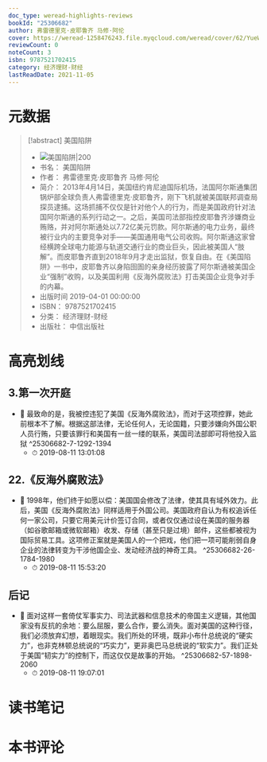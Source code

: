 ```yaml
---
doc_type: weread-highlights-reviews
bookId: "25306682"
author: 弗雷德里克·皮耶鲁齐 马修·阿伦
cover: https://weread-1258476243.file.myqcloud.com/weread/cover/62/YueWen_25306682/t7_YueWen_25306682.jpg
reviewCount: 0
noteCount: 3
isbn: 9787521702415
category: 经济理财-财经
lastReadDate: 2021-11-05
---
```

# 元数据
> [!abstract] 美国陷阱
> - ![ 美国陷阱|200](https://weread-1258476243.file.myqcloud.com/weread/cover/62/YueWen_25306682/t7_YueWen_25306682.jpg)
> - 书名： 美国陷阱
> - 作者： 弗雷德里克·皮耶鲁齐 马修·阿伦
> - 简介： 2013年4月14日，美国纽约肯尼迪国际机场，法国阿尔斯通集团锅炉部全球负责人弗雷德里克·皮耶鲁齐，刚下飞机就被美国联邦调查局探员逮捕。这场抓捕不仅仅是针对他个人的行为，而是美国政府针对法国阿尔斯通的系列行动之一。之后，美国司法部指控皮耶鲁齐涉嫌商业贿赂，并对阿尔斯通处以7.72亿美元罚款。阿尔斯通的电力业务，最终被行业内的主要竞争对手——美国通用电气公司收购。阿尔斯通这家曾经横跨全球电力能源与轨道交通行业的商业巨头，因此被美国人“肢解”。而皮耶鲁齐直到2018年9月才走出监狱，恢复自由。在《美国陷阱》一书中，皮耶鲁齐以身陷囹圄的亲身经历披露了阿尔斯通被美国企业“强制”收购，以及美国利用《反海外腐败法》打击美国企业竞争对手的内幕。
> - 出版时间 2019-04-01 00:00:00
> - ISBN： 9787521702415
> - 分类： 经济理财-财经
> - 出版社： 中信出版社

# 高亮划线

## 3.第一次开庭


- 📌 最致命的是，我被控违犯了美国《反海外腐败法》，而对于这项控罪，她此前根本不了解。根据这部法律，无论任何人，无论国籍，只要涉嫌向外国公职人员行贿，只要该罪行和美国有一丝一缕的联系，美国司法部即可将他投入监狱 ^25306682-7-1292-1394
    - ⏱ 2019-08-11 13:01:08 
## 22.《反海外腐败法》


- 📌 1998年，他们终于如愿以偿：美国国会修改了法律，使其具有域外效力。此后，美国《反海外腐败法》同样适用于外国公司。美国政府自认为有权追诉任何一家公司，只要它用美元计价签订合同，或者仅仅通过设在美国的服务器（如谷歌邮箱或微软邮箱）收发、存储（甚至只是过境）邮件，这些都被视为国际贸易工具。这项修正案就是美国人的一个把戏，他们把一项可能削弱自身企业的法律转变为干涉他国企业、发动经济战的神奇工具。 ^25306682-26-1784-1980
    - ⏱ 2019-08-11 15:53:20 
## 后记


- 📌 面对这样一套倚仗军事实力、司法武器和信息技术的帝国主义逻辑，其他国家没有反抗的余地：要么屈服，要么合作，要么消失。面对美国的这种行径，我们必须放弃幻想，着眼现实。我们所处的环境，既非小布什总统说的“硬实力”，也非克林顿总统说的“巧实力”，更非奥巴马总统说的“软实力”。我们正处于美国“韧实力”的控制下，而这仅仅是故事的开始。 ^25306682-57-1898-2060
    - ⏱ 2019-08-11 19:07:01 
# 读书笔记

# 本书评论
